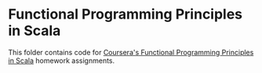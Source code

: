 Functional Programming Principles in Scala
==========================================

This folder contains code for [Coursera's Functional Programming Principles in Scala](https://www.coursera.org/learn/progfun1/) homework assignments.